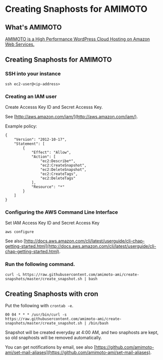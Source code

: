 # Creating Snaphosts for AMIMOTO

## What's AMIMOTO

[AMIMOTO is a High Performance WordPress Cloud Hosting on Amazon Web Services.](http://amimoto-ami.com/)

## Creating Snaphosts for AMIMOTO

### SSH into your instance

```
ssh ec2-user@<ip-address>
```

### Creating an IAM user

Create Accesss Key ID and Secret Accesss Key.

See [http://aws.amazon.com/iam/](http://aws.amazon.com/iam/).

Example policy:

```
{
    "Version": "2012-10-17",
    "Statement": [
        {
            "Effect": "Allow",
            "Action": [
                "ec2:Describe*",
                "ec2:CreateSnapshot",
                "ec2:DeleteSnapshot",
                "ec2:CreateTags",
                "ec2:DeleteTags"
            ],
            "Resource": "*"
        }
    ]
}
```

### Configuring the AWS Command Line Interface

Set IAM Access Key ID and Secret Access Key

```
aws configure
```

See also [http://docs.aws.amazon.com/cli/latest/userguide/cli-chap-getting-started.html](http://docs.aws.amazon.com/cli/latest/userguide/cli-chap-getting-started.html).

### Run the following command.

```
curl -L https://raw.githubusercontent.com/amimoto-ami/create-snapshots/master/create_snapshot.sh | bash
```

## Creating Snaphosts with cron

Put the following with `crontab -e`.

```
00 04 * * * /usr/bin/curl -s https://raw.githubusercontent.com/amimoto-ami/create-snapshots/master/create_snapshot.sh | /bin/bash
```

Snapshot will be created everyday at 4:00 AM, and two snaphosts are kept, so old snaphosts will be removed automatically.

You can get notifications by email, see also [https://github.com/amimoto-ami/set-mail-aliases](https://github.com/amimoto-ami/set-mail-aliases).
